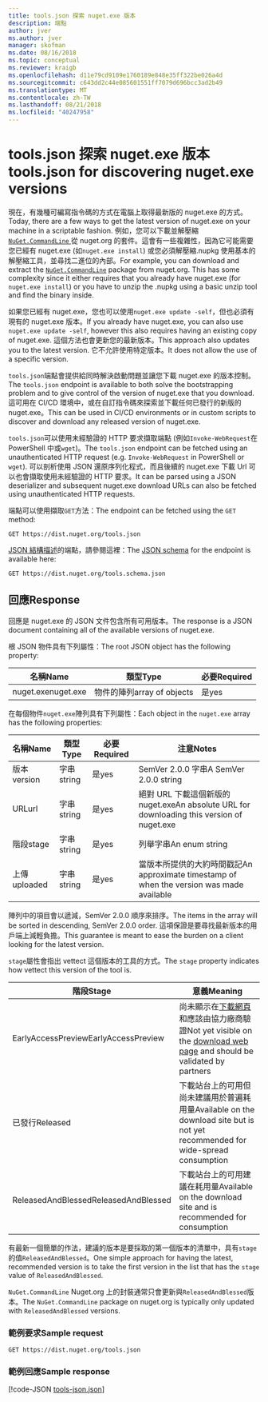 ```yaml
---
title: tools.json 探索 nuget.exe 版本
description: 端點
author: jver
ms.author: jver
manager: skofman
ms.date: 08/16/2018
ms.topic: conceptual
ms.reviewer: kraigb
ms.openlocfilehash: d11e79cd9109e1760189e848e35ff322be026a4d
ms.sourcegitcommit: c643dd2c44e085601551ff7079d696bcc3ad2b49
ms.translationtype: MT
ms.contentlocale: zh-TW
ms.lasthandoff: 08/21/2018
ms.locfileid: "40247958"
---
```

# <a name="toolsjson-for-discovering-nugetexe-versions"></a><span data-ttu-id="fe3fe-103">tools.json 探索 nuget.exe 版本</span><span class="sxs-lookup"><span data-stu-id="fe3fe-103">tools.json for discovering nuget.exe versions</span></span>

<span data-ttu-id="fe3fe-104">現在，有幾種可編寫指令碼的方式在電腦上取得最新版的 nuget.exe 的方式。</span><span class="sxs-lookup"><span data-stu-id="fe3fe-104">Today, there are a few ways to get the latest version of nuget.exe on your machine in a scriptable fashion.</span></span> <span data-ttu-id="fe3fe-105">例如，您可以下載並解壓縮[ `NuGet.CommandLine` ](https://www.nuget.org/packages/NuGet.CommandLine/)從 nuget.org 的套件。這會有一些複雜性，因為它可能需要您已經有 nuget.exe (如`nuget.exe install`) 或您必須解壓縮.nupkg 使用基本的解壓縮工具，並尋找二進位的內部。</span><span class="sxs-lookup"><span data-stu-id="fe3fe-105">For example, you can download and extract the [`NuGet.CommandLine`](https://www.nuget.org/packages/NuGet.CommandLine/) package from nuget.org. This has some complexity since it either requires that you already have nuget.exe (for `nuget.exe install`) or you have to unzip the .nupkg using a basic unzip tool and find the binary inside.</span></span>

<span data-ttu-id="fe3fe-106">如果您已經有 nuget.exe，您也可以使用`nuget.exe update -self`，但也必須有現有的 nuget.exe 版本。</span><span class="sxs-lookup"><span data-stu-id="fe3fe-106">If you already have nuget.exe, you can also use `nuget.exe update -self`, however this also requires having an existing copy of nuget.exe.</span></span> <span data-ttu-id="fe3fe-107">這個方法也會更新您的最新版本。</span><span class="sxs-lookup"><span data-stu-id="fe3fe-107">This approach also updates you to the latest version.</span></span> <span data-ttu-id="fe3fe-108">它不允許使用特定版本。</span><span class="sxs-lookup"><span data-stu-id="fe3fe-108">It does not allow the use of a specific version.</span></span>

<span data-ttu-id="fe3fe-109">`tools.json`端點會提供給同時解決啟動問題並讓您下載 nuget.exe 的版本控制。</span><span class="sxs-lookup"><span data-stu-id="fe3fe-109">The `tools.json` endpoint is available to both solve the bootstrapping problem and to give control of the version of nuget.exe that you download.</span></span> <span data-ttu-id="fe3fe-110">這可用在 CI/CD 環境中，或在自訂指令碼來探索並下載任何已發行的新版的 nuget.exe。</span><span class="sxs-lookup"><span data-stu-id="fe3fe-110">This can be used in CI/CD environments or in custom scripts to discover and download any released version of nuget.exe.</span></span>

<span data-ttu-id="fe3fe-111">`tools.json`可以使用未經驗證的 HTTP 要求擷取端點 (例如`Invoke-WebRequest`在 PowerShell 中或`wget`)。</span><span class="sxs-lookup"><span data-stu-id="fe3fe-111">The `tools.json` endpoint can be fetched using an unauthenticated HTTP request (e.g. `Invoke-WebRequest` in PowerShell or `wget`).</span></span> <span data-ttu-id="fe3fe-112">可以剖析使用 JSON 還原序列化程式，而且後續的 nuget.exe 下載 Url 可以也會擷取使用未經驗證的 HTTP 要求。</span><span class="sxs-lookup"><span data-stu-id="fe3fe-112">It can be parsed using a JSON deserializer and subsequent nuget.exe download URLs can also be fetched using unauthenticated HTTP requests.</span></span>

<span data-ttu-id="fe3fe-113">端點可以使用擷取`GET`方法：</span><span class="sxs-lookup"><span data-stu-id="fe3fe-113">The endpoint can be fetched using the `GET` method:</span></span>

    GET https://dist.nuget.org/tools.json

<span data-ttu-id="fe3fe-114">[JSON 結構描述](http://json-schema.org/)的端點，請參閱這裡：</span><span class="sxs-lookup"><span data-stu-id="fe3fe-114">The [JSON schema](http://json-schema.org/) for the endpoint is available here:</span></span>

    GET https://dist.nuget.org/tools.schema.json

## <a name="response"></a><span data-ttu-id="fe3fe-115">回應</span><span class="sxs-lookup"><span data-stu-id="fe3fe-115">Response</span></span>

<span data-ttu-id="fe3fe-116">回應是 nuget.exe 的 JSON 文件包含所有可用版本。</span><span class="sxs-lookup"><span data-stu-id="fe3fe-116">The response is a JSON document containing all of the available versions of nuget.exe.</span></span>

<span data-ttu-id="fe3fe-117">根 JSON 物件具有下列屬性：</span><span class="sxs-lookup"><span data-stu-id="fe3fe-117">The root JSON object has the following property:</span></span>

<span data-ttu-id="fe3fe-118">名稱</span><span class="sxs-lookup"><span data-stu-id="fe3fe-118">Name</span></span>      | <span data-ttu-id="fe3fe-119">類型</span><span class="sxs-lookup"><span data-stu-id="fe3fe-119">Type</span></span>             | <span data-ttu-id="fe3fe-120">必要</span><span class="sxs-lookup"><span data-stu-id="fe3fe-120">Required</span></span>
--------- | ---------------- | --------
<span data-ttu-id="fe3fe-121">nuget.exe</span><span class="sxs-lookup"><span data-stu-id="fe3fe-121">nuget.exe</span></span> | <span data-ttu-id="fe3fe-122">物件的陣列</span><span class="sxs-lookup"><span data-stu-id="fe3fe-122">array of objects</span></span> | <span data-ttu-id="fe3fe-123">是</span><span class="sxs-lookup"><span data-stu-id="fe3fe-123">yes</span></span>

<span data-ttu-id="fe3fe-124">在每個物件`nuget.exe`陣列具有下列屬性：</span><span class="sxs-lookup"><span data-stu-id="fe3fe-124">Each object in the `nuget.exe` array has the following properties:</span></span>

<span data-ttu-id="fe3fe-125">名稱</span><span class="sxs-lookup"><span data-stu-id="fe3fe-125">Name</span></span>     | <span data-ttu-id="fe3fe-126">類型</span><span class="sxs-lookup"><span data-stu-id="fe3fe-126">Type</span></span>   | <span data-ttu-id="fe3fe-127">必要</span><span class="sxs-lookup"><span data-stu-id="fe3fe-127">Required</span></span> | <span data-ttu-id="fe3fe-128">注意</span><span class="sxs-lookup"><span data-stu-id="fe3fe-128">Notes</span></span>
-------- | ------ | -------- | -----
<span data-ttu-id="fe3fe-129">版本</span><span class="sxs-lookup"><span data-stu-id="fe3fe-129">version</span></span>  | <span data-ttu-id="fe3fe-130">字串</span><span class="sxs-lookup"><span data-stu-id="fe3fe-130">string</span></span> | <span data-ttu-id="fe3fe-131">是</span><span class="sxs-lookup"><span data-stu-id="fe3fe-131">yes</span></span>      | <span data-ttu-id="fe3fe-132">SemVer 2.0.0 字串</span><span class="sxs-lookup"><span data-stu-id="fe3fe-132">A SemVer 2.0.0 string</span></span>
<span data-ttu-id="fe3fe-133">URL</span><span class="sxs-lookup"><span data-stu-id="fe3fe-133">url</span></span>      | <span data-ttu-id="fe3fe-134">字串</span><span class="sxs-lookup"><span data-stu-id="fe3fe-134">string</span></span> | <span data-ttu-id="fe3fe-135">是</span><span class="sxs-lookup"><span data-stu-id="fe3fe-135">yes</span></span>      | <span data-ttu-id="fe3fe-136">絕對 URL 下載這個新版的 nuget.exe</span><span class="sxs-lookup"><span data-stu-id="fe3fe-136">An absolute URL for downloading this version of nuget.exe</span></span>
<span data-ttu-id="fe3fe-137">階段</span><span class="sxs-lookup"><span data-stu-id="fe3fe-137">stage</span></span>    | <span data-ttu-id="fe3fe-138">字串</span><span class="sxs-lookup"><span data-stu-id="fe3fe-138">string</span></span> | <span data-ttu-id="fe3fe-139">是</span><span class="sxs-lookup"><span data-stu-id="fe3fe-139">yes</span></span>      | <span data-ttu-id="fe3fe-140">列舉字串</span><span class="sxs-lookup"><span data-stu-id="fe3fe-140">An enum string</span></span>
<span data-ttu-id="fe3fe-141">上傳</span><span class="sxs-lookup"><span data-stu-id="fe3fe-141">uploaded</span></span> | <span data-ttu-id="fe3fe-142">字串</span><span class="sxs-lookup"><span data-stu-id="fe3fe-142">string</span></span> | <span data-ttu-id="fe3fe-143">是</span><span class="sxs-lookup"><span data-stu-id="fe3fe-143">yes</span></span>      | <span data-ttu-id="fe3fe-144">當版本所提供的大約時間戳記</span><span class="sxs-lookup"><span data-stu-id="fe3fe-144">An approximate timestamp of when the version was made available</span></span>

<span data-ttu-id="fe3fe-145">陣列中的項目會以遞減，SemVer 2.0.0 順序來排序。</span><span class="sxs-lookup"><span data-stu-id="fe3fe-145">The items in the array will be sorted in descending, SemVer 2.0.0 order.</span></span> <span data-ttu-id="fe3fe-146">這項保證是要尋找最新版本的用戶端上減輕負擔。</span><span class="sxs-lookup"><span data-stu-id="fe3fe-146">This guarantee is meant to ease the burden on a client looking for the latest version.</span></span> 

<span data-ttu-id="fe3fe-147">`stage`屬性會指出 vettect 這個版本的工具的方式。</span><span class="sxs-lookup"><span data-stu-id="fe3fe-147">The `stage` property indicates how vettect this version of the tool is.</span></span> 

<span data-ttu-id="fe3fe-148">階段</span><span class="sxs-lookup"><span data-stu-id="fe3fe-148">Stage</span></span>              | <span data-ttu-id="fe3fe-149">意義</span><span class="sxs-lookup"><span data-stu-id="fe3fe-149">Meaning</span></span>
------------------ | ------
<span data-ttu-id="fe3fe-150">EarlyAccessPreview</span><span class="sxs-lookup"><span data-stu-id="fe3fe-150">EarlyAccessPreview</span></span> | <span data-ttu-id="fe3fe-151">尚未顯示在[下載網頁](https://www.nuget.org/downloads)和應該由協力廠商驗證</span><span class="sxs-lookup"><span data-stu-id="fe3fe-151">Not yet visible on the [download web page](https://www.nuget.org/downloads) and should be validated by partners</span></span>
<span data-ttu-id="fe3fe-152">已發行</span><span class="sxs-lookup"><span data-stu-id="fe3fe-152">Released</span></span>           | <span data-ttu-id="fe3fe-153">下載站台上的可用但尚未建議用於普遍耗用量</span><span class="sxs-lookup"><span data-stu-id="fe3fe-153">Available on the download site but is not yet recommended for wide-spread consumption</span></span>
<span data-ttu-id="fe3fe-154">ReleasedAndBlessed</span><span class="sxs-lookup"><span data-stu-id="fe3fe-154">ReleasedAndBlessed</span></span> | <span data-ttu-id="fe3fe-155">下載站台上的可用建議在耗用量</span><span class="sxs-lookup"><span data-stu-id="fe3fe-155">Available on the download site and is recommended for consumption</span></span>

<span data-ttu-id="fe3fe-156">有最新一個簡單的作法，建議的版本是要採取的第一個版本的清單中，具有`stage`的值`ReleasedAndBlessed`。</span><span class="sxs-lookup"><span data-stu-id="fe3fe-156">One simple approach for having the latest, recommended version is to take the first version in the list that has the `stage` value of `ReleasedAndBlessed`.</span></span>

<span data-ttu-id="fe3fe-157">`NuGet.CommandLine` Nuget.org 上的封裝通常只會更新與`ReleasedAndBlessed`版本。</span><span class="sxs-lookup"><span data-stu-id="fe3fe-157">The `NuGet.CommandLine` package on nuget.org is typically only updated with `ReleasedAndBlessed` versions.</span></span>

### <a name="sample-request"></a><span data-ttu-id="fe3fe-158">範例要求</span><span class="sxs-lookup"><span data-stu-id="fe3fe-158">Sample request</span></span>

    GET https://dist.nuget.org/tools.json

### <a name="sample-response"></a><span data-ttu-id="fe3fe-159">範例回應</span><span class="sxs-lookup"><span data-stu-id="fe3fe-159">Sample response</span></span>

[!code-JSON [tools-json.json](./_data/tools-json.json)]
